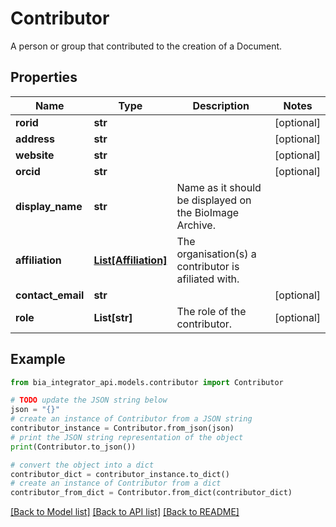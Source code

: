 # Contributor

A person or group that contributed to the creation of a Document.

## Properties

Name | Type | Description | Notes
------------ | ------------- | ------------- | -------------
**rorid** | **str** |  | [optional] 
**address** | **str** |  | [optional] 
**website** | **str** |  | [optional] 
**orcid** | **str** |  | [optional] 
**display_name** | **str** | Name as it should be displayed on the BioImage Archive. | 
**affiliation** | [**List[Affiliation]**](Affiliation.md) | The organisation(s) a contributor is afiliated with. | 
**contact_email** | **str** |  | [optional] 
**role** | **List[str]** | The role of the contributor. | [optional] 

## Example

```python
from bia_integrator_api.models.contributor import Contributor

# TODO update the JSON string below
json = "{}"
# create an instance of Contributor from a JSON string
contributor_instance = Contributor.from_json(json)
# print the JSON string representation of the object
print(Contributor.to_json())

# convert the object into a dict
contributor_dict = contributor_instance.to_dict()
# create an instance of Contributor from a dict
contributor_from_dict = Contributor.from_dict(contributor_dict)
```
[[Back to Model list]](../README.md#documentation-for-models) [[Back to API list]](../README.md#documentation-for-api-endpoints) [[Back to README]](../README.md)


